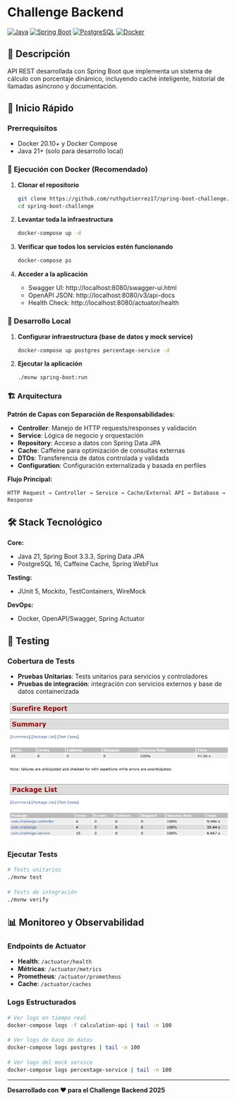 # Challenge Backend

[![Java](https://img.shields.io/badge/Java-21-orange.svg)](https://openjdk.java.net/)
[![Spring Boot](https://img.shields.io/badge/Spring%20Boot-3.3.3-brightgreen.svg)](https://spring.io/projects/spring-boot)
[![PostgreSQL](https://img.shields.io/badge/PostgreSQL-16-blue.svg)](https://www.postgresql.org/)
[![Docker](https://img.shields.io/badge/Docker-20.10+-blue.svg)](https://www.docker.com/)

## 🚀 Descripción

API REST desarrollada con Spring Boot que implementa un sistema de cálculo con porcentaje dinámico, incluyendo caché inteligente, historial de llamadas asíncrono y documentación.

## 🚦 Inicio Rápido

### Prerrequisitos

- Docker 20.10+ y Docker Compose
- Java 21+ (solo para desarrollo local)

### 🐳 Ejecución con Docker (Recomendado)

1. **Clonar el repositorio**
   ```bash
   git clone https://github.com/ruthgutierrez17/spring-boot-challenge.git
   cd spring-boot-challenge
   ```

2. **Levantar toda la infraestructura**
   ```bash
   docker-compose up -d
   ```

3. **Verificar que todos los servicios estén funcionando**
   ```bash
   docker-compose ps
   ```

4. **Acceder a la aplicación**
   - Swagger UI: http://localhost:8080/swagger-ui.html
   - OpenAPI JSON: http://localhost:8080/v3/api-docs
   - Health Check: http://localhost:8080/actuator/health

### 🔧 Desarrollo Local

1. **Configurar infraestructura (base de datos y mock service)**
   ```bash
   docker-compose up postgres percentage-service -d
   ```

2. **Ejecutar la aplicación**
   ```bash
   ./mvnw spring-boot:run
   ```

### 🏗️ Arquitectura

**Patrón de Capas con Separación de Responsabilidades:**

- **Controller**: Manejo de HTTP requests/responses y validación
- **Service**: Lógica de negocio y orquestación
- **Repository**: Acceso a datos con Spring Data JPA
- **Cache**: Caffeine para optimización de consultas externas
- **DTOs**: Transferencia de datos controlada y validada
- **Configuration**: Configuración externalizada y basada en perfiles

**Flujo Principal:**
```
HTTP Request → Controller → Service → Cache/External API → Database → Response
```

## 🛠️ Stack Tecnológico

**Core:**
- Java 21, Spring Boot 3.3.3, Spring Data JPA
- PostgreSQL 16, Caffeine Cache, Spring WebFlux

**Testing:**
- JUnit 5, Mockito, TestContainers, WireMock

**DevOps:**
- Docker, OpenAPI/Swagger, Spring Actuator

## 🧪 Testing

### Cobertura de Tests

- **Pruebas Unitarias**: Tests unitarios para servicios y controladores
- **Pruebas de integración**: integración con servicios externos y base de datos containerizada

![Test Results](assets/report.PNG)

### Ejecutar Tests

```bash
# Tests unitarios
./mvnw test

# Tests de integración
./mvnw verify

```

## 📊 Monitoreo y Observabilidad

### Endpoints de Actuator

- **Health**: `/actuator/health`
- **Métricas**: `/actuator/metrics`
- **Prometheus**: `/actuator/prometheus`
- **Cache**: `/actuator/caches`

### Logs Estructurados

```bash
# Ver logs en tiempo real
docker-compose logs -f calculation-api | tail -n 100

# Ver logs de base de datos
docker-compose logs postgres | tail -n 100

# Ver logs del mock service
docker-compose logs percentage-service | tail -n 100
```

---

**Desarrollado con ❤️ para el Challenge Backend 2025**
